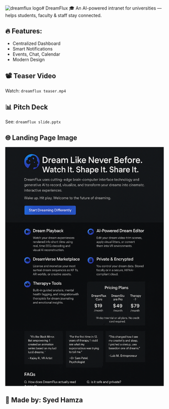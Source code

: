  
<img width="1024" height="1024" alt="dreamflux logo" src="https://github.com/user-attachments/assets/fff2efaf-2b90-4b32-9313-0fc8a41746be" /># DreamFlux
🎓 An AI-powered intranet for universities — helps students, faculty & staff stay connected.
## 🔥 Features:
- Centralized Dashboard
- Smart Notifications
- Events, Chat, Calendar
- Modern Design
## 📽️ Teaser Video
Watch: `dreamflux teaser.mp4`
## 📊 Pitch Deck
See: `dreamflux slide.pptx`
## 🌐 Landing Page Image
![Landing Page](dreamfluxlandingpage.png)
## 👤 Made by: Syed Hamza

